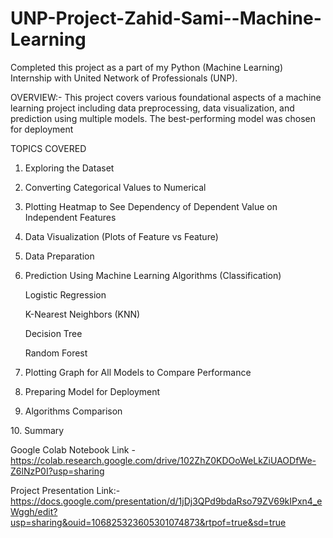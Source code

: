 # UNP-Project-Zahid-Sami--Machine-Learning

Completed this project as a part of my Python (Machine Learning) Internship with United Network of Professionals (UNP).

OVERVIEW:- This project covers various foundational aspects of a machine learning project including data preprocessing, data visualization, and prediction using multiple models. The best-performing model was chosen for deployment

TOPICS COVERED
1. Exploring the Dataset

2. Converting Categorical Values to Numerical

3. Plotting Heatmap to See Dependency of Dependent Value on Independent Features

4. Data Visualization (Plots of Feature vs Feature)

5. Data Preparation

6. Prediction Using Machine Learning Algorithms (Classification)

   Logistic Regression

   K-Nearest Neighbors (KNN)

   Decision Tree

   Random Forest

7. Plotting Graph for All Models to Compare Performance

8. Preparing Model for Deployment

9. Algorithms Comparison

10. Summary


Google Colab Notebook Link - https://colab.research.google.com/drive/102ZhZ0KDOoWeLkZiUAODfWe-Z6lNzP0I?usp=sharing

Project Presentation Link:- https://docs.google.com/presentation/d/1jDj3QPd9bdaRso79ZV69kIPxn4_eWggh/edit?usp=sharing&ouid=106825323605301074873&rtpof=true&sd=true
